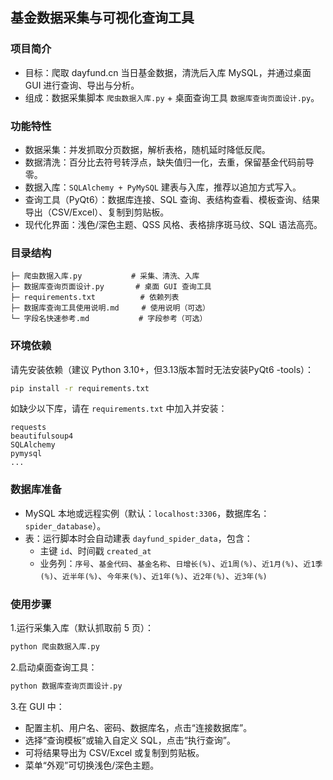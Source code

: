 ## 基金数据采集与可视化查询工具

### 项目简介
- 目标：爬取 dayfund.cn 当日基金数据，清洗后入库 MySQL，并通过桌面 GUI 进行查询、导出与分析。
- 组成：数据采集脚本 `爬虫数据入库.py` + 桌面查询工具 `数据库查询页面设计.py`。

### 功能特性
- 数据采集：并发抓取分页数据，解析表格，随机延时降低反爬。
- 数据清洗：百分比去符号转浮点，缺失值归一化，去重，保留基金代码前导零。
- 数据入库：`SQLAlchemy + PyMySQL` 建表与入库，推荐以追加方式写入。
- 查询工具（PyQt6）：数据库连接、SQL 查询、表结构查看、模板查询、结果导出（CSV/Excel）、复制到剪贴板。
- 现代化界面：浅色/深色主题、QSS 风格、表格排序斑马纹、SQL 语法高亮。

### 目录结构
```
├─ 爬虫数据入库.py           # 采集、清洗、入库
├─ 数据库查询页面设计.py       # 桌面 GUI 查询工具
├─ requirements.txt          # 依赖列表
├─ 数据库查询工具使用说明.md     # 使用说明（可选）
└─ 字段名快速参考.md           # 字段参考（可选）
```

### 环境依赖
请先安装依赖（建议 Python 3.10+，但3.13版本暂时无法安装PyQt6 -tools）：
```bash
pip install -r requirements.txt
```

如缺少以下库，请在 `requirements.txt` 中加入并安装：
```
requests
beautifulsoup4
SQLAlchemy
pymysql
...
```

### 数据库准备
- MySQL 本地或远程实例（默认：`localhost:3306`，数据库名：`spider_database`）。
- 表：运行脚本时会自动建表 `dayfund_spider_data`，包含：
  - 主键 `id`、时间戳 `created_at`
  - 业务列：`序号`、`基金代码`、`基金名称`、`日增长(%)`、`近1周(%)`、`近1月(%)`、`近1季(%)`、`近半年(%)`、`今年来(%)`、`近1年(%)`、`近2年(%)`、`近3年(%)`

### 使用步骤
1.运行采集入库（默认抓取前 5 页）：
```bash
python 爬虫数据入库.py
```
2.启动桌面查询工具：
```bash
python 数据库查询页面设计.py
```
3.在 GUI 中：
- 配置主机、用户名、密码、数据库名，点击“连接数据库”。
- 选择“查询模板”或输入自定义 SQL，点击“执行查询”。
- 可将结果导出为 CSV/Excel 或复制到剪贴板。
- 菜单“外观”可切换浅色/深色主题。

